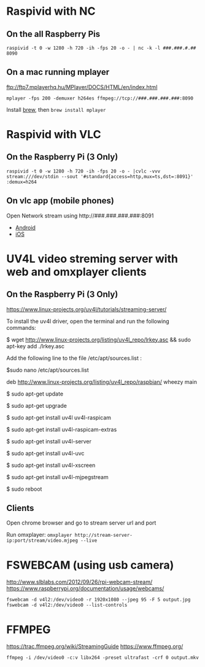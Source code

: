 

# Raspivid with NC
## On the all Raspberry Pis
```raspivid -t 0 -w 1280 -h 720 -ih -fps 20 -o - | nc -k -l ###.###.#.## 8090```

## On a mac running mplayer

ftp://ftp7.mplayerhq.hu/MPlayer/DOCS/HTML/en/index.html

```mplayer -fps 200 -demuxer h264es ffmpeg://tcp://###.###.###.###:8090```

Install [brew](https://brew.sh/), then `brew install mplayer`

# Raspivid with VLC
## On the Raspberry Pi (3 Only) 
```raspivid -t 0 -w 1280 -h 720 -ih -fps 20 -o - |cvlc -vvv stream:///dev/stdin --sout '#standard{access=http,mux=ts,dst=:8091}' :demux=h264```

## On vlc app (mobile phones)
Open Network stream using http://###.###.###.###:8091

- [Android](https://play.google.com/store/apps/details?id=org.videolan.vlc&hl=en)
- [iOS](https://itunes.apple.com/us/app/vlc-for-mobile/id650377962?mt=8)

# UV4L video streming server with web and omxplayer clients
## On the Raspberry Pi (3 Only)
https://www.linux-projects.org/uv4l/tutorials/streaming-server/

To install the uv4l driver, open the terminal and run the following commands:

$ wget http://www.linux-projects.org/listing/uv4l_repo/lrkey.asc && sudo apt-key add ./lrkey.asc

Add the following line to the file /etc/apt/sources.list :

$sudo nano /etc/apt/sources.list

deb http://www.linux-projects.org/listing/uv4l_repo/raspbian/ wheezy main

$ sudo apt-get update

$ sudo apt-get upgrade

$ sudo apt-get install uv4l uv4l-raspicam

$ sudo apt-get install uv4l-raspicam-extras

$ sudo apt-get install uv4l-server

$ sudo apt-get install uv4l-uvc

$ sudo apt-get install uv4l-xscreen

$ sudo apt-get install uv4l-mjpegstream

$ sudo reboot

## Clients
Open chrome browser and go to stream server url and port

Run omxplayer:
```omxplayer http://stream-server-ip:port/stream/video.mjpeg --live```

# FSWEBCAM (using usb camera)

http://www.slblabs.com/2012/09/26/rpi-webcam-stream/
https://www.raspberrypi.org/documentation/usage/webcams/

```fswebcam -d v4l2:/dev/video0 -r 1920x1080 --jpeg 95 -F 5 output.jpg```
```fswebcam -d v4l2:/dev/video0 --list-controls```

# FFMPEG

https://trac.ffmpeg.org/wiki/StreamingGuide
https://www.ffmpeg.org/

```ffmpeg -i /dev/video0 -c:v libx264 -preset ultrafast -crf 0 output.mkv```
